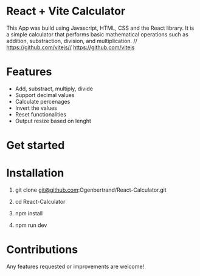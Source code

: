 # React + Vite Calculator

This App was build using Javascript, HTML, CSS and  the React library. It is a simple calculator that performs basic mathematical operations such as addition, substraction, division, and multiplication. // https://github.com/vitejs// https://github.com/vitejs

# Features

- Add, substract, multiply, divide
- Support decimal values
- Calculate percenages
- Invert the values
- Reset functionalities
- Output resize based on lenght

# Get started

# Installation

1. git clone git@github.com:Ogenbertrand/React-Calculator.git

2. cd React-Calculator

3. npm install

4. npm run dev


# Contributions

Any features requested  or improvements are welcome!

